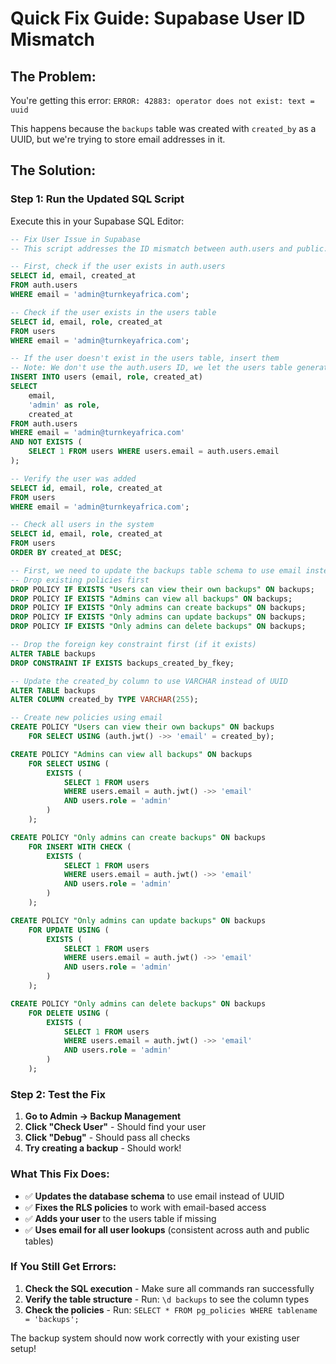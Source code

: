 # Quick Fix Guide: Supabase User ID Mismatch

## **The Problem:**
You're getting this error: `ERROR: 42883: operator does not exist: text = uuid`

This happens because the `backups` table was created with `created_by` as a UUID, but we're trying to store email addresses in it.

## **The Solution:**

### **Step 1: Run the Updated SQL Script**
Execute this in your Supabase SQL Editor:

```sql
-- Fix User Issue in Supabase
-- This script addresses the ID mismatch between auth.users and public.users tables

-- First, check if the user exists in auth.users
SELECT id, email, created_at 
FROM auth.users 
WHERE email = 'admin@turnkeyafrica.com';

-- Check if the user exists in the users table
SELECT id, email, role, created_at 
FROM users 
WHERE email = 'admin@turnkeyafrica.com';

-- If the user doesn't exist in the users table, insert them
-- Note: We don't use the auth.users ID, we let the users table generate its own ID
INSERT INTO users (email, role, created_at)
SELECT 
    email,
    'admin' as role,
    created_at
FROM auth.users 
WHERE email = 'admin@turnkeyafrica.com'
AND NOT EXISTS (
    SELECT 1 FROM users WHERE users.email = auth.users.email
);

-- Verify the user was added
SELECT id, email, role, created_at 
FROM users 
WHERE email = 'admin@turnkeyafrica.com';

-- Check all users in the system
SELECT id, email, role, created_at 
FROM users 
ORDER BY created_at DESC;

-- First, we need to update the backups table schema to use email instead of UUID
-- Drop existing policies first
DROP POLICY IF EXISTS "Users can view their own backups" ON backups;
DROP POLICY IF EXISTS "Admins can view all backups" ON backups;
DROP POLICY IF EXISTS "Only admins can create backups" ON backups;
DROP POLICY IF EXISTS "Only admins can update backups" ON backups;
DROP POLICY IF EXISTS "Only admins can delete backups" ON backups;

-- Drop the foreign key constraint first (if it exists)
ALTER TABLE backups 
DROP CONSTRAINT IF EXISTS backups_created_by_fkey;

-- Update the created_by column to use VARCHAR instead of UUID
ALTER TABLE backups 
ALTER COLUMN created_by TYPE VARCHAR(255);

-- Create new policies using email
CREATE POLICY "Users can view their own backups" ON backups
    FOR SELECT USING (auth.jwt() ->> 'email' = created_by);

CREATE POLICY "Admins can view all backups" ON backups
    FOR SELECT USING (
        EXISTS (
            SELECT 1 FROM users 
            WHERE users.email = auth.jwt() ->> 'email'
            AND users.role = 'admin'
        )
    );

CREATE POLICY "Only admins can create backups" ON backups
    FOR INSERT WITH CHECK (
        EXISTS (
            SELECT 1 FROM users 
            WHERE users.email = auth.jwt() ->> 'email'
            AND users.role = 'admin'
        )
    );

CREATE POLICY "Only admins can update backups" ON backups
    FOR UPDATE USING (
        EXISTS (
            SELECT 1 FROM users 
            WHERE users.email = auth.jwt() ->> 'email'
            AND users.role = 'admin'
        )
    );

CREATE POLICY "Only admins can delete backups" ON backups
    FOR DELETE USING (
        EXISTS (
            SELECT 1 FROM users 
            WHERE users.email = auth.jwt() ->> 'email'
            AND users.role = 'admin'
        )
    );
```

### **Step 2: Test the Fix**
1. **Go to Admin → Backup Management**
2. **Click "Check User"** - Should find your user
3. **Click "Debug"** - Should pass all checks
4. **Try creating a backup** - Should work!

### **What This Fix Does:**
- ✅ **Updates the database schema** to use email instead of UUID
- ✅ **Fixes the RLS policies** to work with email-based access
- ✅ **Adds your user** to the users table if missing
- ✅ **Uses email for all user lookups** (consistent across auth and public tables)

### **If You Still Get Errors:**
1. **Check the SQL execution** - Make sure all commands ran successfully
2. **Verify the table structure** - Run: `\d backups` to see the column types
3. **Check the policies** - Run: `SELECT * FROM pg_policies WHERE tablename = 'backups';`

The backup system should now work correctly with your existing user setup!
